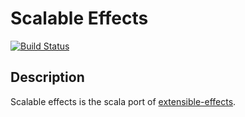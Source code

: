 # Scalable Effects

[![Build Status](https://travis-ci.org/suhailshergill/scalable-effects.svg?branch=develop)](https://travis-ci.org/suhailshergill/scalable-effects)

## Description

Scalable effects is the scala port of
[extensible-effects](https://hackage.haskell.org/package/extensible-effects).
